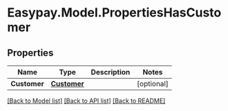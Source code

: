 # Easypay.Model.PropertiesHasCustomer
## Properties

Name | Type | Description | Notes
------------ | ------------- | ------------- | -------------
**Customer** | [**Customer**](Customer.md) |  | [optional] 

[[Back to Model list]](../README.md#documentation-for-models) [[Back to API list]](../README.md#documentation-for-api-endpoints) [[Back to README]](../README.md)

